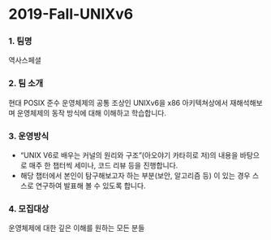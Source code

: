 # 2019-Fall-UNIXv6

### 1. 팀명

역사스페셜

### 2. 팀 소개

현대 POSIX 준수 운영체제의 공통 조상인 UNIXv6을 x86 아키텍쳐상에서 재해석해보며 운영체제의 동작 방식에 대해 이해하고 학습합니다.

### 3. 운영방식

- “UNIX V6로 배우는 커널의 원리와 구조”(아오야기 카타히로 저)의 내용을 바탕으로 매주 한 챕터씩 세미나, 코드 리뷰 등을 진행합니다. 
- 해당 챕터에서 본인이 탐구해보고자 하는 부분(보안, 알고리즘 등) 이 있는 경우 스스로 연구하여 발표해 볼 수 있도록 합니다.

### 4. 모집대상 

운영체제에 대한 깊은 이해를 원하는 모든 분들
